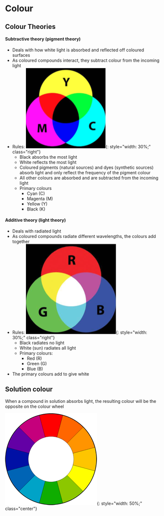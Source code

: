 # Colour


## Colour Theories

#### Subtractive theory (pigment theory)

* Deals with how white light is absorbed and reflected off coloured surfaces
* As coloured compounds interact, they subtract colour from the incoming light
* Rules: ![!2.1](3.1.png){: style="width: 30%;" class="right"}
  * Black absorbs the most light
  * White reflects the most light
  * Coloured pigments (natural sources) and dyes (synthetic sources) absorb light and only reflect the frequency of the pigment colour
  * All other colours are absorbed and are subtracted from the incoming light
  * Primary colours
    * Cyan (C)
    * Magenta (M)
    * Yellow (Y)
    * Black (K)

#### Additive theory (light theory)

* Deals with radiated light
* As coloured compounds radiate different wavelengths, the colours add together
* Rules: ![!2.1](3.2.png){: style="width: 30%;" class="right"}
  * Black radiates no light
  * White (sun) radiates all light
  * Primary colours:
    * Red (R)
    * Green (G)
    * Blue (B)
* The primary colours add to give white
		
## Solution colour

When a compound in solution absorbs light, the resulting colour will be the opposite on the colour wheel

![!2.1](3.3.png){: style="width: 50%;" class="center"}